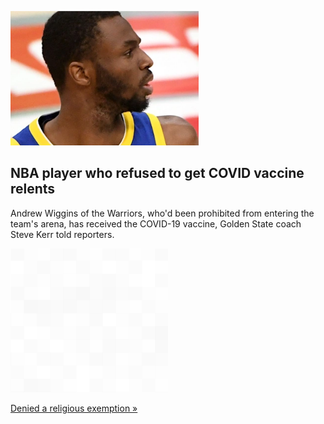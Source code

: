 
![NBA player who refused to get COVID vaccine relents](./20211003235859.png)
## NBA player who refused to get COVID vaccine relents

Andrew Wiggins of the Warriors, who'd been prohibited from entering the team's arena, has received the COVID-19 vaccine, Golden State coach Steve Kerr told reporters.

![pic](../square_bg.png)

[Denied a religious exemption »](https://www.yahoo.com/sports/steve-kerr-says-andrew-wiggins-has-taken-covid-19-vaccine-will-be-allowed-at-home-games-191745719.html)
